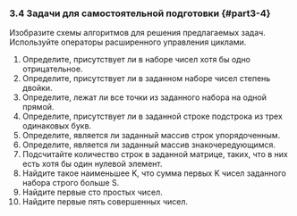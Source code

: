 ﻿### 3.4 Задачи для самостоятельной подготовки {#part3-4}

Изобразите схемы алгоритмов для решения предлагаемых задач. Используйте операторы расширенного управления циклами. 

1. Определите, присутствует ли в наборе чисел хотя бы одно отрицательное.
2. Определите, присутствует ли в заданном наборе чисел степень двойки.
3. Определите, лежат ли все точки из заданного набора на одной прямой.
4. Определите, присутствует ли в заданной строке подстрока из трех одинаковых букв.
5. Определите, является ли заданный массив строк упорядоченным.
6. Определите, является ли заданный массив знакочередующимся.
7. Подсчитайте количество строк в заданной матрице, таких, что в них есть хотя бы один нулевой элемент.
8. Найдите такое наименьшее K, что сумма первых K чисел заданного набора строго больше S.
9. Найдите первые сто простых чисел.
10. Найдите первые пять совершенных чисел.
